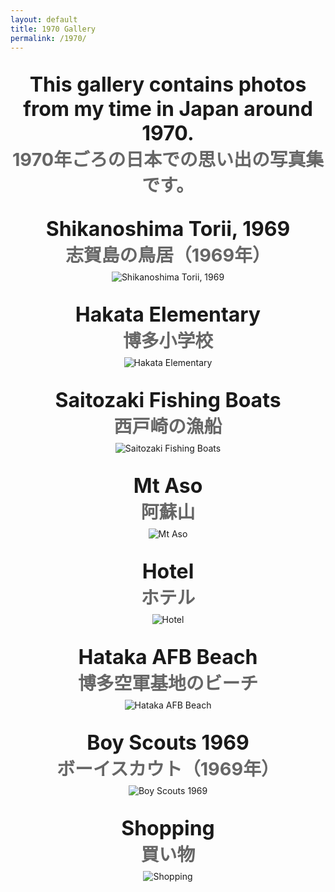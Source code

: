 ```yaml
---
layout: default
title: 1970 Gallery
permalink: /1970/
---
```


<p style="font-size: 2rem; font-weight: bold; margin-bottom: 0.5rem; text-align: center;">
  This gallery contains photos from my time in Japan around 1970.<br>
  <span style="font-size: 1.8rem; color: #666;">1970年ごろの日本での思い出の写真集です。</span>
</p>

<div class="gallery">

<div class="image-block" style="text-align: center;">
  <p style="font-size: 2rem; font-weight: bold; margin-bottom: 0.5rem;">
    Shikanoshima Torii, 1969<br>
    <span style="font-size: 1.8rem; color: #666;">志賀島の鳥居（1969年）</span>
  </p>
  <img src="/assets/images/Shikanoshima_Torii.jpg" alt="Shikanoshima Torii, 1969">
</div>

<div class="image-block" style="text-align: center;">
  <p style="font-size: 2rem; font-weight: bold; margin-bottom: 0.5rem;">
    Hakata Elementary<br>
    <span style="font-size: 1.8rem; color: #666;">博多小学校</span>
  </p>
  <img src="/assets/images/Hakata_Elementary.JPG" alt="Hakata Elementary">
</div>

<div class="image-block" style="text-align: center;">
  <p style="font-size: 2rem; font-weight: bold; margin-bottom: 0.5rem;">
    Saitozaki Fishing Boats<br>
    <span style="font-size: 1.8rem; color: #666;">西戸崎の漁船</span>
  </p>
  <img src="/assets/images/Saitozaki_Fishing_Boats.jpg" alt="Saitozaki Fishing Boats">
</div>

<div class="image-block" style="text-align: center;">
  <p style="font-size: 2rem; font-weight: bold; margin-bottom: 0.5rem;">
    Mt Aso<br>
    <span style="font-size: 1.8rem; color: #666;">阿蘇山</span>
  </p>
  <img src="/assets/images/Mt_Aso.jpg" alt="Mt Aso">
</div>

<div class="image-block" style="text-align: center;">
  <p style="font-size: 2rem; font-weight: bold; margin-bottom: 0.5rem;">
    Hotel<br>
    <span style="font-size: 1.8rem; color: #666;">ホテル</span>
  </p>
  <img src="/assets/images/Hotel.jpg" alt="Hotel">
</div>

<div class="image-block" style="text-align: center;">
  <p style="font-size: 2rem; font-weight: bold; margin-bottom: 0.5rem;">
    Hataka AFB Beach<br>
    <span style="font-size: 1.8rem; color: #666;">博多空軍基地のビーチ</span>
  </p>
  <img src="/assets/images/Hataka_AFB_Beach.jpg" alt="Hataka AFB Beach">
</div>

<div class="image-block" style="text-align: center;">
  <p style="font-size: 2rem; font-weight: bold; margin-bottom: 0.5rem;">
    Boy Scouts 1969<br>
    <span style="font-size: 1.8rem; color: #666;">ボーイスカウト（1969年）</span>
  </p>
  <img src="/assets/images/Boy_Scouts_1969.jpg" alt="Boy Scouts 1969">
</div>

<div class="image-block" style="text-align: center;">
  <p style="font-size: 2rem; font-weight: bold; margin-bottom: 0.5rem;">
    Shopping<br>
    <span style="font-size: 1.8rem; color: #666;">買い物</span>
  </p>
  <img src="/assets/images/Shopping.jpg" alt="Shopping">
</div>

</div>
